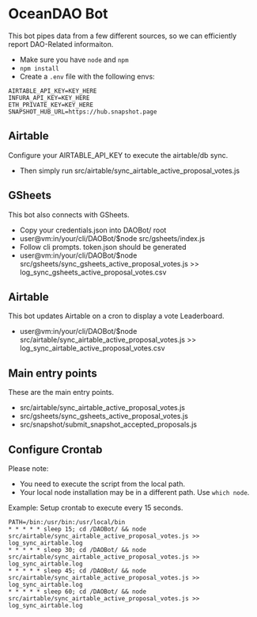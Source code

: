 # OceanDAO Bot

This bot pipes data from a few different sources, so we can efficiently report DAO-Related informaiton.
- Make sure you have `node` and `npm`
- `npm install`
- Create a `.env` file with the following envs:
```
AIRTABLE_API_KEY=KEY_HERE
INFURA_API_KEY=KEY_HERE
ETH_PRIVATE_KEY=KEY_HERE
SNAPSHOT_HUB_URL=https://hub.snapshot.page
```

## Airtable

Configure your AIRTABLE_API_KEY to execute the airtable/db sync.
- Then simply run src/airtable/sync_airtable_active_proposal_votes.js 

## GSheets

This bot also connects with GSheets.
- Copy your credentials.json into DAOBot/ root
- user@vm:in/your/cli/DAOBot/$node src/gsheets/index.js
- Follow cli prompts. token.json should be generated 
- user@vm:in/your/cli/DAOBot/$node src/gsheets/sync_gsheets_active_proposal_votes.js >> log_sync_gsheets_active_proposal_votes.csv

## Airtable

This bot updates Airtable on a cron to display a vote Leaderboard.
- user@vm:in/your/cli/DAOBot/$node src/airtable/sync_airtable_active_proposal_votes.js >> log_sync_airtable_active_proposal_votes.csv

## Main entry points

These are the main entry points.
- src/airtable/sync_airtable_active_proposal_votes.js
- src/gsheets/sync_gsheets_active_proposal_votes.js
- src/snapshot/submit_snapshot_accepted_proposals.js

## Configure Crontab
  
Please note:
- You need to execute the script from the local path.  
- Your local node installation may be in a different path. Use ```which node```.

Example: Setup crontab to execute every 15 seconds.
```
PATH=/bin:/usr/bin:/usr/local/bin
* * * * * sleep 15; cd /DAOBot/ && node src/airtable/sync_airtable_active_proposal_votes.js >> log_sync_airtable.log
* * * * * sleep 30; cd /DAOBot/ && node src/airtable/sync_airtable_active_proposal_votes.js >> log_sync_airtable.log
* * * * * sleep 45; cd /DAOBot/ && node src/airtable/sync_airtable_active_proposal_votes.js >> log_sync_airtable.log
* * * * * sleep 60; cd /DAOBot/ && node src/airtable/sync_airtable_active_proposal_votes.js >> log_sync_airtable.log
```

